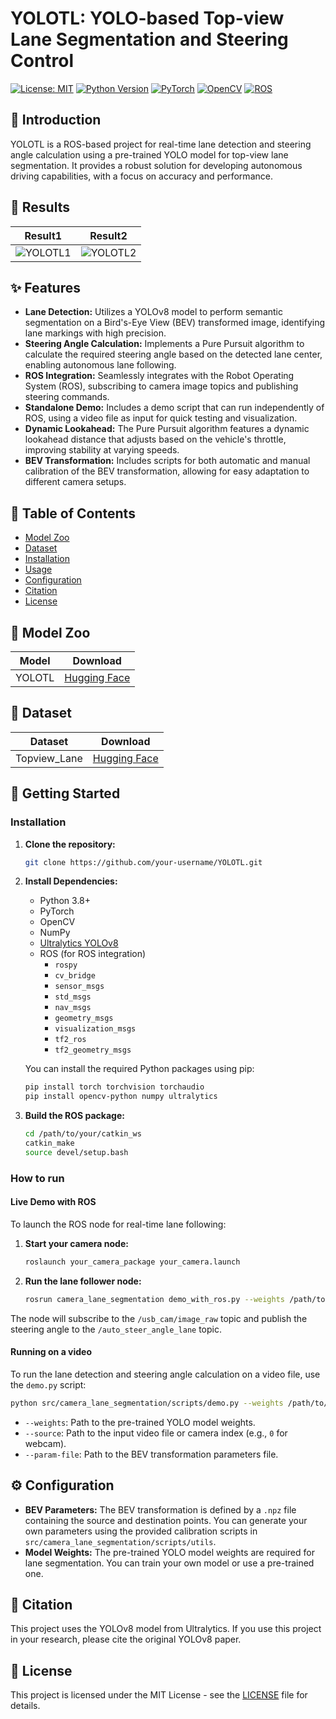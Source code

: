 # YOLOTL: YOLO-based Top-view Lane Segmentation and Steering Control

[![License: MIT](https://img.shields.io/badge/License-MIT-yellow.svg)](https://opensource.org/licenses/MIT)
[![Python Version](https://img.shields.io/badge/python-3.8+-blue.svg)](https://www.python.org/downloads/)
[![PyTorch](https://img.shields.io/badge/PyTorch-%23EE4C2C.svg?style=for-the-badge&logo=PyTorch&logoColor=white)](https://pytorch.org/)
[![OpenCV](https://img.shields.io/badge/OpenCV-%235C3EE8.svg?style=for-the-badge&logo=OpenCV&logoColor=white)](https://opencv.org/)
[![ROS](https://img.shields.io/badge/ROS-%2322314E.svg?style=for-the-badge&logo=ROS&logoColor=white)](http://www.ros.org/)

## 💬 Introduction

YOLOTL is a ROS-based project for real-time lane detection and steering angle calculation using a pre-trained YOLO model for top-view lane segmentation. It provides a robust solution for developing autonomous driving capabilities, with a focus on accuracy and performance.

## 🚗 Results

| Result1 | Result2 |
| :---: | :---: |
| ![YOLOTL1](./YOLOTL1.gif) | ![YOLOTL2](./YOLOTL2.gif) |

## ✨ Features

- **Lane Detection:** Utilizes a YOLOv8 model to perform semantic segmentation on a Bird's-Eye View (BEV) transformed image, identifying lane markings with high precision.
- **Steering Angle Calculation:** Implements a Pure Pursuit algorithm to calculate the required steering angle based on the detected lane center, enabling autonomous lane following.
- **ROS Integration:** Seamlessly integrates with the Robot Operating System (ROS), subscribing to camera image topics and publishing steering commands.
- **Standalone Demo:** Includes a demo script that can run independently of ROS, using a video file as input for quick testing and visualization.
- **Dynamic Lookahead:** The Pure Pursuit algorithm features a dynamic lookahead distance that adjusts based on the vehicle's throttle, improving stability at varying speeds.
- **BEV Transformation:** Includes scripts for both automatic and manual calibration of the BEV transformation, allowing for easy adaptation to different camera setups.

## 📜 Table of Contents

*   [Model Zoo](#-model-zoo)
*   [Dataset](#-dataset)
*   [Installation](#-installation)
*   [Usage](#-usage)
*   [Configuration](#-configuration)
*   [Citation](#-citation)
*   [License](#-license)

## 🚀 Model Zoo

| Model | Download |
| :---: | :---: |
| YOLOTL | [Hugging Face](https://huggingface.co/Highsky7/YOLOTL) |

## 💾 Dataset

| Dataset | Download |
| :---: | :---: |
| Topview_Lane | [Hugging Face](https://huggingface.co/datasets/Highsky7/Topview_Lane) |

## 🔧 Getting Started

### Installation

1.  **Clone the repository:**

    ```bash
    git clone https://github.com/your-username/YOLOTL.git
    ```

2.  **Install Dependencies:**

    *   Python 3.8+
    *   PyTorch
    *   OpenCV
    *   NumPy
    *   [Ultralytics YOLOv8](https://github.com/ultralytics/ultralytics)
    *   ROS (for ROS integration)
        *   `rospy`
        *   `cv_bridge`
        *   `sensor_msgs`
        *   `std_msgs`
        *   `nav_msgs`
        *   `geometry_msgs`
        *   `visualization_msgs`
        *   `tf2_ros`
        *   `tf2_geometry_msgs`

    You can install the required Python packages using pip:

    ```bash
    pip install torch torchvision torchaudio
    pip install opencv-python numpy ultralytics
    ```

3.  **Build the ROS package:**

    ```bash
    cd /path/to/your/catkin_ws
    catkin_make
    source devel/setup.bash
    ```

### How to run

#### Live Demo with ROS

To launch the ROS node for real-time lane following:

1.  **Start your camera node:**

    ```bash
    roslaunch your_camera_package your_camera.launch
    ```

2.  **Run the lane follower node:**

    ```bash
    rosrun camera_lane_segmentation demo_with_ros.py --weights /path/to/your/weights.pt --param-file /path/to/your/bev_params.npz
    ```

The node will subscribe to the `/usb_cam/image_raw` topic and publish the steering angle to the `/auto_steer_angle_lane` topic.

#### Running on a video

To run the lane detection and steering angle calculation on a video file, use the `demo.py` script:

```bash
python src/camera_lane_segmentation/scripts/demo.py --weights /path/to/your/weights.pt --source /path/to/your/video.mp4 --param-file /path/to/your/bev_params.npz
```

- `--weights`: Path to the pre-trained YOLO model weights.
- `--source`: Path to the input video file or camera index (e.g., `0` for webcam).
- `--param-file`: Path to the BEV transformation parameters file.

## ⚙️ Configuration

- **BEV Parameters:** The BEV transformation is defined by a `.npz` file containing the source and destination points. You can generate your own parameters using the provided calibration scripts in `src/camera_lane_segmentation/scripts/utils`.
- **Model Weights:** The pre-trained YOLO model weights are required for lane segmentation. You can train your own model or use a pre-trained one.

## 📝 Citation

This project uses the YOLOv8 model from Ultralytics. If you use this project in your research, please cite the original YOLOv8 paper.

## 📄 License

This project is licensed under the MIT License - see the [LICENSE](LICENSE) file for details.
